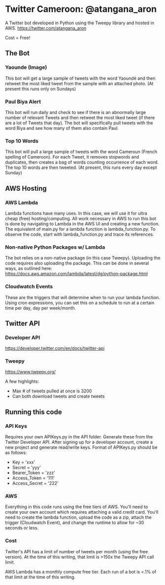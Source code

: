 # Twitter Cameroon: @atangana_aron
A Twitter bot developed in Python using the Tweepy library and hosted in AWS. 
https://twitter.com/atangana_aron

Cost = Free! 

## The Bot
### Yaounde (Image)
This bot will get a large sample of tweets with the word Yaoundé and then retweet the most liked tweet from the sample with an attached photo. (At present this runs only on Sundays)

### Paul Biya Alert
This bot will run daily and check to see if there is an abnormally large number of relevant Tweets and then retweet the most liked tweet (if there are a lot of Tweets that day). The bot will specifically pull tweets with the word Biya and see how many of them also contain Paul. 

### Top 10 Words
This bot will pull a large sample of tweets with the word Cameroun (French spelling of Cameroon). For each Tweet, it removes stopwords and duplicates, then creates a bag of words counting occurrence of each word. The top 10 words are then tweeted. (At present, this runs every day except Sunday)

## AWS Hosting
### AWS Lambda
Lambda functions have many uses. In this case, we will use it for ultra cheap (free) hosting/computing. All work necessary in AWS to run this bot is done by navigating to Lambda in the AWS UI and creating a new function. The equivalent of main.py for a lambda function is lambda_function.py. To observe the code, start with lambda_function.py and trace its references.

### Non-native Python Packages w/ Lambda
The bot relies on a non-native package (in this case Tweepy). Uploading the code requires also uploading the package. This can be done in several ways, as outlined here: https://docs.aws.amazon.com/lambda/latest/dg/python-package.html

### Cloudwatch Events
These are the triggers that will determine when to run your lambda function. Using cron expressions, you can set this on a schedule to run at a certain time per day, day per week/month. 


## Twitter API
### Developer API
https://developer.twitter.com/en/docs/twitter-api
### Tweepy
https://www.tweepy.org/   

A few highlights:
- Max # of tweets pulled at once is 3200
- Can both download tweets and create tweets

## Running this code 
### API Keys
Requires your own APIKeys.py in the API folder. Generate these from the Twitter Developer API. After signing up for a developer account, create a new project and generate read/write keys. Format of APIKeys.py should be as follows:

- Key = 'xxx'
- Secret = 'yyy'
- Bearer_Token = 'zzz'
- Access_Token = '111'
- Access_Secret = '222'

### AWS
Everything in this code runs using the free tiers of AWS. You'll need to create your own account which requires attaching a valid credit card. You'll need to create the lambda function, upload the code as a zip, attach the trigger (Cloudwatch Event), and change the runtime to allow for ~30 seconds or less. 

### Cost
Twitter's API has a limit of number of tweets per month (using the free version). At the time of this writing, that limit is >150x the Tweepy API call limit.  

AWS Lambda has a monthly compute free tier. Each run of a bot is <.1% of that limit at the time of this writing. 
